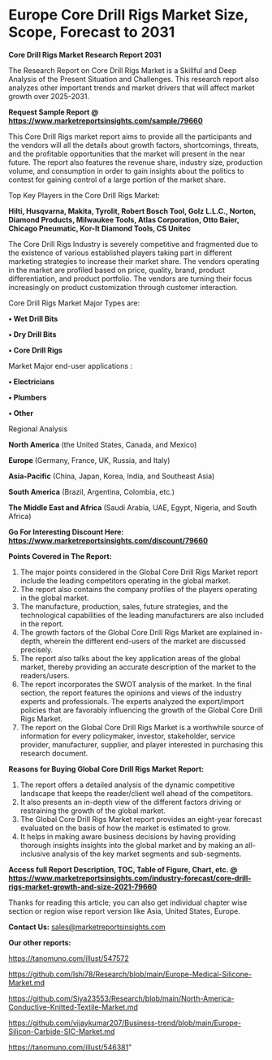 # Europe Core Drill Rigs Market Size, Scope, Forecast to 2031

<strong>Core Drill Rigs Market Research Report 2031</strong>

The Research Report on Core Drill Rigs Market is a Skillful and Deep Analysis of the Present Situation and Challenges. This research report also analyzes other important trends and market drivers that will affect market growth over 2025-2031.

<strong>Request Sample Report @ <a href=https://www.marketreportsinsights.com/sample/79660>https://www.marketreportsinsights.com/sample/79660</a></strong>

This Core Drill Rigs market report aims to provide all the participants and the vendors will all the details about growth factors, shortcomings, threats, and the profitable opportunities that the market will present in the near future. The report also features the revenue share, industry size, production volume, and consumption in order to gain insights about the politics to contest for gaining control of a large portion of the market share.

Top Key Players in the Core Drill Rigs Market:

<strong>Hilti, Husqvarna, Makita, Tyrolit, Robert Bosch Tool, Golz L.L.C., Norton, Diamond Products, Milwaukee Tools, Atlas Corporation, Otto Baier, Chicago Pneumatic, Kor-It Diamond Tools, CS Unitec</strong>

The Core Drill Rigs Industry is severely competitive and fragmented due to the existence of various established players taking part in different marketing strategies to increase their market share. The vendors operating in the market are profiled based on price, quality, brand, product differentiation, and product portfolio. The vendors are turning their focus increasingly on product customization through customer interaction.

Core Drill Rigs Market Major Types are:

<strong>• Wet Drill Bits

• Dry Drill Bits

• Core Drill Rigs</strong>

Market Major end-user applications :

<strong>• Electricians

• Plumbers

• Other</strong>

Regional Analysis

</u><strong><b>North America</b></strong> (the United States, Canada, and Mexico)

<strong><b>Europe </b></strong>(Germany, France, UK, Russia, and Italy)

<strong><b>Asia-Pacific</b></strong> (China, Japan, Korea, India, and Southeast Asia)

<strong><b>South America</b></strong> (Brazil, Argentina, Colombia, etc.)

<strong><b>The Middle East and Africa</b></strong> (Saudi Arabia, UAE, Egypt, Nigeria, and South Africa)

<strong>Go For Interesting Discount Here: <a href=https://www.marketreportsinsights.com/discount/79660>https://www.marketreportsinsights.com/discount/79660</a></strong>

<strong>Points Covered in The Report:</strong>
<ol>
  <li>The major points considered in the Global Core Drill Rigs Market report include the leading competitors operating in the global market.</li>
  <li>The report also contains the company profiles of the players operating in the global market.</li>
  <li>The manufacture, production, sales, future strategies, and the technological capabilities of the leading manufacturers are also included in the report.</li>
  <li>The growth factors of the Global Core Drill Rigs Market are explained in-depth, wherein the different end-users of the market are discussed precisely.</li>
  <li>The report also talks about the key application areas of the global market, thereby providing an accurate description of the market to the readers/users.</li>
  <li>The report incorporates the SWOT analysis of the market. In the final section, the report features the opinions and views of the industry experts and professionals. The experts analyzed the export/import policies that are favorably influencing the growth of the Global Core Drill Rigs Market.</li>
  <li>The report on the Global Core Drill Rigs Market is a worthwhile source of information for every policymaker, investor, stakeholder, service provider, manufacturer, supplier, and player interested in purchasing this research document.</li>
</ol>
<strong>Reasons for Buying Global Core Drill Rigs Market Report:</strong>

<ol>
  <li>The report offers a detailed analysis of the dynamic competitive landscape that keeps the reader/client well ahead of the competitors.</li>
  <li>It also presents an in-depth view of the different factors driving or restraining the growth of the global market.</li>
  <li>The Global Core Drill Rigs Market report provides an eight-year forecast evaluated on the basis of how the market is estimated to grow.</li>
  <li>It helps in making aware business decisions by having providing thorough insights insights into the global market and by making an all-inclusive analysis of the key market segments and sub-segments.</li>
</ol>
<strong>Access full Report Description, TOC, Table of Figure, Chart, etc. @ <a href=https://www.marketreportsinsights.com/industry-forecast/core-drill-rigs-market-growth-and-size-2021-79660>https://www.marketreportsinsights.com/industry-forecast/core-drill-rigs-market-growth-and-size-2021-79660</a></strong>


Thanks for reading this article; you can also get individual chapter wise section or region wise report version like Asia, United States, Europe.

<strong>Contact Us:</strong>
sales@marketreportsinsights.com

<strong>Our other reports:</strong>

<a href=https://tanomuno.com/illust/547572>https://tanomuno.com/illust/547572</a>

<a href=https://github.com/Ishi78/Research/blob/main/Europe-Medical-Silicone-Market.md>https://github.com/Ishi78/Research/blob/main/Europe-Medical-Silicone-Market.md</a>

<a href=https://github.com/Siya23553/Research/blob/main/North-America-Conductive-Knitted-Textile-Market.md>https://github.com/Siya23553/Research/blob/main/North-America-Conductive-Knitted-Textile-Market.md</a>

<a href=https://github.com/vijaykumar207/Business-trend/blob/main/Europe-Silicon-Carbide-SIC-Market.md>https://github.com/vijaykumar207/Business-trend/blob/main/Europe-Silicon-Carbide-SIC-Market.md</a>

<a href=https://tanomuno.com/illust/546381>https://tanomuno.com/illust/546381</a>"
